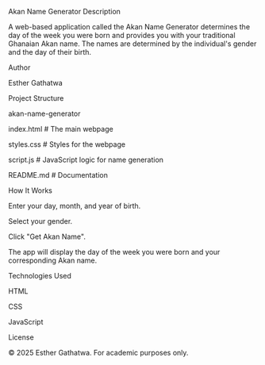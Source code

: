Akan Name Generator
Description

A web-based application called the Akan Name Generator determines the day of the week you were born and provides you with your traditional Ghanaian Akan name.  The names are determined by the individual's gender and the day of their birth.

Author

Esther Gathatwa


Project Structure

akan-name-generator


index.html        # The main webpage

styles.css        # Styles for the webpage

script.js         # JavaScript logic for name generation

README.md         # Documentation


How It Works

Enter your day, month, and year of birth.

Select your gender.

Click "Get Akan Name".

The app will display the day of the week you were born and your corresponding Akan name.


Technologies Used

HTML

CSS

JavaScript

License

© 2025 Esther Gathatwa. For academic purposes only.
